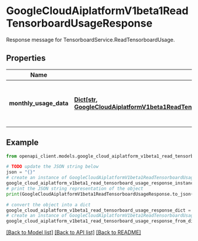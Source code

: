 # GoogleCloudAiplatformV1beta1ReadTensorboardUsageResponse

Response message for TensorboardService.ReadTensorboardUsage.

## Properties

Name | Type | Description | Notes
------------ | ------------- | ------------- | -------------
**monthly_usage_data** | [**Dict[str, GoogleCloudAiplatformV1beta1ReadTensorboardUsageResponsePerMonthUsageData]**](GoogleCloudAiplatformV1beta1ReadTensorboardUsageResponsePerMonthUsageData.md) | Maps year-month (YYYYMM) string to per month usage data. | [optional] 

## Example

```python
from openapi_client.models.google_cloud_aiplatform_v1beta1_read_tensorboard_usage_response import GoogleCloudAiplatformV1beta1ReadTensorboardUsageResponse

# TODO update the JSON string below
json = "{}"
# create an instance of GoogleCloudAiplatformV1beta1ReadTensorboardUsageResponse from a JSON string
google_cloud_aiplatform_v1beta1_read_tensorboard_usage_response_instance = GoogleCloudAiplatformV1beta1ReadTensorboardUsageResponse.from_json(json)
# print the JSON string representation of the object
print(GoogleCloudAiplatformV1beta1ReadTensorboardUsageResponse.to_json())

# convert the object into a dict
google_cloud_aiplatform_v1beta1_read_tensorboard_usage_response_dict = google_cloud_aiplatform_v1beta1_read_tensorboard_usage_response_instance.to_dict()
# create an instance of GoogleCloudAiplatformV1beta1ReadTensorboardUsageResponse from a dict
google_cloud_aiplatform_v1beta1_read_tensorboard_usage_response_from_dict = GoogleCloudAiplatformV1beta1ReadTensorboardUsageResponse.from_dict(google_cloud_aiplatform_v1beta1_read_tensorboard_usage_response_dict)
```
[[Back to Model list]](../README.md#documentation-for-models) [[Back to API list]](../README.md#documentation-for-api-endpoints) [[Back to README]](../README.md)


